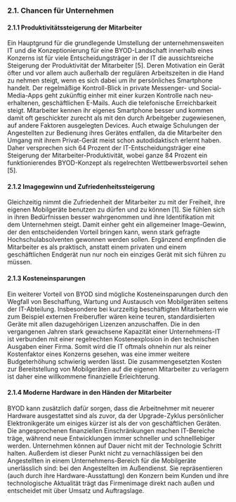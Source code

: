 ### 2.1. Chancen für Unternehmen

#### 2.1.1	Produktivitätssteigerung der Mitarbeiter
Ein Hauptgrund für die grundlegende Umstellung der unternehmensweiten IT und die Konzeptionierung für eine BYOD-Landschaft innerhalb eines Konzerns ist für viele Entscheidungsträger in der IT die aussichtsreiche Steigerung der Produktivität der Mitarbeiter [5]. Deren Motivation ein Gerät öfter und vor allem auch außerhalb der regulären Arbeitszeiten in die Hand zu nehmen steigt, wenn es sich dabei um ihr persönliches Smartphone handelt. Der regelmäßige Kontroll-Blick in private Messenger- und Social-Media-Apps geht zukünftig einher mit einer kurzen Kontrolle nach neu-erhaltenen, geschäftlichen E-Mails. Auch die telefonische Erreichbarkeit steigt. Mitarbeiter kennen ihr eigenes Smartphone besser und kommen damit oft geschickter zurecht als mit den durch Arbeitgeber zugewiesenen, auf andere Faktoren ausgelegten Devices. Auch etwaige Schulungen der Angestellten zur Bedienung ihres Gerätes entfallen, da die Mitarbeiter den Umgang mit ihrem Privat-Gerät meist schon autodidaktisch erlernt haben. Daher versprechen sich 64 Prozent der IT-Entscheidungsträger eine Steigerung der Mitarbeiter-Produktivität, wobei ganze 84 Prozent ein funktionierendes BYOD-Konzept als regelrechten Wettbewerbsvorteil sehen [5].

#### 2.1.2	Imagegewinn und Zufriedenheitssteigerung
Gleichzeitig nimmt die Zufriedenheit der Mitarbeiter zu mit der Freiheit, ihre eigenen Mobilgeräte benutzen zu dürfen und zu können [1]. Sie fühlen sich in ihren Bedürfnissen besser wahrgenommen und ihre Identifikation mit dem Unternehmen steigt. Damit einher geht ein allgemeiner Image-Gewinn, der den entscheidenden Vorteil bringen kann, wenn stark gefragte Hochschulabsolventen gewonnen werden sollen. Ergänzend empfinden die Mitarbeiter es als praktisch, anstatt einem privaten und einem geschäftlichen Endgerät nun nur noch ein einziges Gerät mit sich führen zu müssen. 

#### 2.1.3	Kosteneinsparungen
Ein weiterer Vorteil von BYOD sind mögliche Kosteneinsparungen durch den Wegfall von Beschaffung, Wartung und  Austausch von Mobilgeräten seitens der IT-Abteilung. Insbesondere bei kurzzeitig beschäftigten Mitarbeitern wie zum Beispiel externen Freiberufler wären keine teuren, standardisierten Geräte mit allen dazugehörigen Lizenzen anzuschaffen. Die in den vergangenen Jahren stark gewachsene Kapazität einer Unternehmens-IT ist verbunden mit einer regelrechten Kostenexplosion in den technischen Ausgaben einer Firma. Somit wird die IT oftmals ohnehin nur als reiner Kostenfaktor eines Konzerns gesehen, was eine immer weitere Budgeterhöhung schwierig werden lässt. Die zusammengesetzten Kosten zur Bereitstellung von Mobilgeräten auf die eigenen Mitarbeiter zu verlagern ist daher eine willkommene finanzielle Erleichterung.

#### 2.1.4	Moderne Hardware in den Händen der Mitarbeiter
BYOD kann zusätzlich dafür sorgen, dass die Arbeitnehmer mit neuerer Hardware ausgestattet sind als zuvor, da der Upgrade-Zyklus persönlicher Elektronikgeräte um einiges kürzer ist als der von geschäftlichen Geräten. Die angesprochenen finanziellen Einschränkungen machen IT-Bereiche träge, während neue Entwicklungen immer schneller und schnelllebiger werden. Unternehmen können auf Dauer nicht mit der Technologie Schritt halten. Außerdem ist dieser Punkt nicht zu vernachlässigen bei den Angestellten in einem Unternehmens-Bereich für die Mobilgeräte unerlässlich sind: bei den Angestellten im Außendienst. Sie repräsentieren (auch durch ihre Hardware-Ausstattung) den Konzern beim Kunden und ihre technologische Aktualität trägt das Firmenimage direkt nach außen und entscheidet mit über Umsatz und Auftragslage.